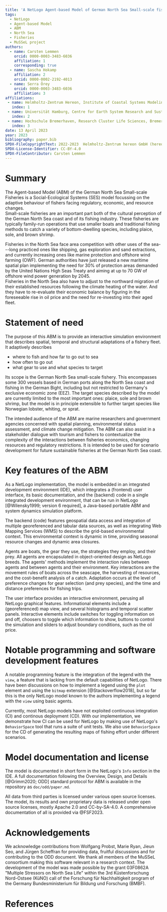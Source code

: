 ```yaml
---
title: 'A NetLogo Agent-based Model of German North Sea Small-scale fisheries'
tags:
  - NetLogo
  - Agent-based Model
  - ABM
  - North Sea
  - Fisheries
  - MuSSeL project
authors:
  - name: Carsten Lemmen
    orcid: 0000-0003-3483-6036
    affiliation: 1
    corresponding: true
  - name: Sascha Hokamp
    affiliation: 2
    orcid: 0000-0002-2192-4013
  - name: Serra Örey
    orcid: 0000-0003-3483-6036
    affiliation: 3
affiliations:
 - name: Helmholtz-Zentrum Hereon, Institute of Coastal Systems Modeling and Analysis, Germany, carsten.lemmen@hereon.de
   index: 1
 - name: Universität Hamburg, Centre for Earth System Research and Sustainability (CEN), Germany
   index: 2
 - name: Hochschule Bremerhaven, Research Cluster Life Sciences, Bremerhaven, Germany
   index: 3
date: 13 April 2023
year: 2023
bibliography: paper.bib
SPDX-FileCopyrightText: 2022-2023  Helmholtz-Zentrum hereon GmbH (hereon)
SPDX-License-Identifier: CC-BY-4.0
SPDX-FileContributor: Carsten Lemmen
---
```


# Summary

The Agent-based Model (ABM) of the German North Sea Small-scale Fisheries is a Social-Ecological Systems (SES) model focussing on the adaptive behaviour of fishers facing regulatory, economic, and resource changes.  
Small-scale fisheries are an important part both of the cultural perception of the German North Sea coast and of its fishing industry. These fisheries are typically family-run operations that use smaller boats and traditional fishing methods to catch a variety of bottom-dwelling species, including plaice, sole, and brown shrimp.

Fisheries in the North Sea face area competition with other uses of the sea---long practiced ones like shipping, gas exploration and sand extractions, and currently increasing ones like marine protection and offshore wind farming (OWF).  German authorities have just released a new maritime spatial plan implementing the need for 30% of protection areas demanded by the United Nations High Seas Treaty and aiming at up to 70 GW of offshore wind power generation by 2045.  
Fisheries in the North Sea also have to adjust to the northward migration of their established resources following the climate heating of the water.  And they have to re-evaluate their economic balance by figuring in the foreseeable rise in oil price and the need for re-investing into their aged fleet.

# Statement of need

The purpose of this ABM is to provide an interactive simulation environment that describes spatial, temporal and structural adaptations of a fishery fleet.  It adaptively describes
 
 * where to fish  and how far to go out to sea
 * how often to go out
 * what gear to use and what species to target

Its scope is the German North Sea small-scale fishery.  This encompasses some 300 vessels based in German ports along the North Sea coast and fishing in the German Bight, including but not restricted to Germany's exclusive economic zone (EEZ). The target species described by the model are currently limited to the most important ones: plaice, sole and brown shrimp, but the model is in principle extensible to further target species like Norwegian lobster, whiting, or sprat. 

The intended audience of the ABM are marine researchers and government agencies concerned with spatial planning, environmental status assessment, and climate change mitigation.  The ABM can also assist in a stakeholder dialogue with tourism and fishers to contextualize the complexity of the interactions between fisheries economics, changing resources and regulatory restrictions.  It is intended to be used for scenario development for future sustainable fisheries at the German North Sea coast.

# Key features of the ABM

As a NetLogo implementation, the model is embedded in an integrated development environment (IDE), which integrates a (frontend) user interface, its basic documentation, and the (backend) code in a single integrated development environment, that can be run in  NetLogo [@Wilensky1999; version 6 required], a Java-based portable ABM and system dynamics simulation platform.

The backend (code) features geospatial data access and integration of multiple georeferenced and tabular data sources, as well as integrating Web Mapping Services (WMS) to describe the grid-based environmental context. This environmental context is dynamic in time, providing seasonal resource changes and dynamic area closures.

Agents are boats,  the gear they use, the strategies they employ, and their prey.  All agents are encapsulated in object-oriented design as NetLogo breeds.  The agents' methods implement the interaction rules between agents and between agents and their environment.  Key interactions are the movement rules of boats across the seascape, the harvesting of resources, and the cost-benefit analysis of a catch.  Adaptation occurs at the level of preference changes for gear selection (and prey species), and the time and distance preferences for fishing trips.  

The user interface provides an interactive environment, perusing all NetLogo graphical features.  Informational elements include a (georeferenced) map view, and several histograms and temporal scatter panels.  Interactive elements include switches for toggling information on and off, choosers to toggle which information to show, buttons to control the simulation and sliders to adjust boundary conditions, such as the oil price.

# Notable programming and software development features

A notable programming feature is the integration of the legend with the `view`, a feature that is lacking from the default capabilities of NetLogo.  There have been discussions on how to implement a legend using the `plot` element and using the `bitmap` extension [@Stackoverflow2018], but so far this is the only NetLogo model known to the authors implementing a legend with the `view` using basic agents. 

Currently, most NetLogo models have not exploited continuous integration (CI) and continous deployment (CD).  With our implementation, we demonstrate how CI can be used for NetLogo by making use of NetLogo's `BehaviorSpace` tool that runs a suite of unit tests.  We also use  `BehaviorSpace` for the CD of generating the resulting maps of fishing effort under different scenarios.

# Model documentation and license

The model is documented in short form in the NetLogo's `Info` section in the IDE. A full documentation following the Overview, Design, and Details [@Grimm2020; ODD] standard protocol for ABM is available in the repository as `doc/odd/paper.md`. 

All data from third parties is licensed under various open source licenses.  The model, its results and own proprietary data is released under open source licenses, mostly Apache 2.0 and CC-by-SA-4.0.  A comprehensive documentation of all is provided via @FSF2023. 

<!--

Figures can be included like this:
![Caption for example figure.\label{fig:example}](figure.png){ width=20% }
and referenced from text using \autoref{fig:example}.

--> 

# Acknowledgements

We acknowledge contributions from Wolfgang Probst, Marie Ryan, Jieun Seo, and Jürgen Scheffran for providing data, fruitful discussions and for contributing to the ODD document. We thank all members of the MuSSeL consortium making this software relevant in a research context.  The development of the model was made possible by the grant 03F0862A "Multiple Stressors on North Sea Life" within the 3rd Küstenforschung Nord-Ostsee (KüNO) call of the Forschung für Nachhaltigkeit program of the Germany Bundesministerium für Bildung und Forschung (BMBF).  

# References

